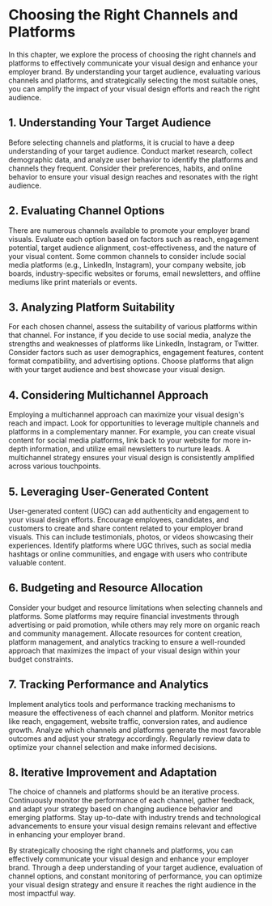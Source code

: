 Choosing the Right Channels and Platforms
==================================================

In this chapter, we explore the process of choosing the right channels and platforms to effectively communicate your visual design and enhance your employer brand. By understanding your target audience, evaluating various channels and platforms, and strategically selecting the most suitable ones, you can amplify the impact of your visual design efforts and reach the right audience.

**1. Understanding Your Target Audience**
-----------------------------------------

Before selecting channels and platforms, it is crucial to have a deep understanding of your target audience. Conduct market research, collect demographic data, and analyze user behavior to identify the platforms and channels they frequent. Consider their preferences, habits, and online behavior to ensure your visual design reaches and resonates with the right audience.

**2. Evaluating Channel Options**
---------------------------------

There are numerous channels available to promote your employer brand visuals. Evaluate each option based on factors such as reach, engagement potential, target audience alignment, cost-effectiveness, and the nature of your visual content. Some common channels to consider include social media platforms (e.g., LinkedIn, Instagram), your company website, job boards, industry-specific websites or forums, email newsletters, and offline mediums like print materials or events.

**3. Analyzing Platform Suitability**
-------------------------------------

For each chosen channel, assess the suitability of various platforms within that channel. For instance, if you decide to use social media, analyze the strengths and weaknesses of platforms like LinkedIn, Instagram, or Twitter. Consider factors such as user demographics, engagement features, content format compatibility, and advertising options. Choose platforms that align with your target audience and best showcase your visual design.

**4. Considering Multichannel Approach**
----------------------------------------

Employing a multichannel approach can maximize your visual design's reach and impact. Look for opportunities to leverage multiple channels and platforms in a complementary manner. For example, you can create visual content for social media platforms, link back to your website for more in-depth information, and utilize email newsletters to nurture leads. A multichannel strategy ensures your visual design is consistently amplified across various touchpoints.

**5. Leveraging User-Generated Content**
----------------------------------------

User-generated content (UGC) can add authenticity and engagement to your visual design efforts. Encourage employees, candidates, and customers to create and share content related to your employer brand visuals. This can include testimonials, photos, or videos showcasing their experiences. Identify platforms where UGC thrives, such as social media hashtags or online communities, and engage with users who contribute valuable content.

**6. Budgeting and Resource Allocation**
----------------------------------------

Consider your budget and resource limitations when selecting channels and platforms. Some platforms may require financial investments through advertising or paid promotion, while others may rely more on organic reach and community management. Allocate resources for content creation, platform management, and analytics tracking to ensure a well-rounded approach that maximizes the impact of your visual design within your budget constraints.

**7. Tracking Performance and Analytics**
-----------------------------------------

Implement analytics tools and performance tracking mechanisms to measure the effectiveness of each channel and platform. Monitor metrics like reach, engagement, website traffic, conversion rates, and audience growth. Analyze which channels and platforms generate the most favorable outcomes and adjust your strategy accordingly. Regularly review data to optimize your channel selection and make informed decisions.

**8. Iterative Improvement and Adaptation**
-------------------------------------------

The choice of channels and platforms should be an iterative process. Continuously monitor the performance of each channel, gather feedback, and adapt your strategy based on changing audience behavior and emerging platforms. Stay up-to-date with industry trends and technological advancements to ensure your visual design remains relevant and effective in enhancing your employer brand.

By strategically choosing the right channels and platforms, you can effectively communicate your visual design and enhance your employer brand. Through a deep understanding of your target audience, evaluation of channel options, and constant monitoring of performance, you can optimize your visual design strategy and ensure it reaches the right audience in the most impactful way.
